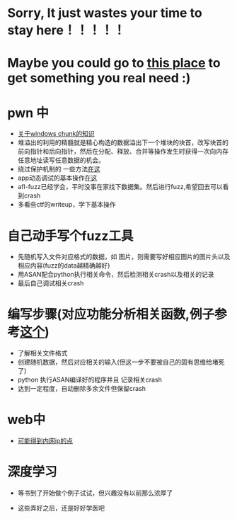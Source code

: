 # Sorry, It just wastes your time to stay here！！！！！
# Maybe you could go to [this place](http://github.com/ring04h/) to get something you real need :)
# pwn 中
- [关于windows chunk的知识](http://www.cnblogs.com/aliflycoris/p/5914663.html)
- 堆溢出的利用的精髓就是精心构造的数据溢出下一个堆块的块首，改写块首的前向指针和后向指针，然后在分配、释放、合并等操作发生时获得一次向内存任意地址读写任意数据的机会。
- 绕过保护机制的 一些方法[在这](http://www.cnblogs.com/bingghost/p/3977696.html)
- app动态调试的基本操作[在这](https://bbs.pediy.com/thread-217612.htm)
- afl-fuzz已经学会，平时没事在家找下数据集。然后进行fuzz,希望回去可以看到crash
- 多看些ctf的writeup，学下基本操作


# 自己动手写个fuzz工具
- 先随机写入文件对应格式的数据，如 图片，则需要写好相应图片的图片头以及相应内容(fuzz的data越精确越好)
- 用ASAN配合python执行相关命令，然后检测相关crash以及相关的记录
- 最后自己调试相关crash

# 编写步骤(对应功能分析相关函数,例子参考[这个](https://github.com/lcatro/Fuzzing-ImageMagick/blob/master/%E5%A6%82%E4%BD%95%E4%BD%BF%E7%94%A8Fuzzing%E6%8C%96%E6%8E%98ImageMagick%E7%9A%84%E6%BC%8F%E6%B4%9E.md))
  - 了解相关文件格式
  - 创建随机数据，然后对应相关的输入(但这一步不要被自己的固有思维给堵死了)
  - python 执行ASAN编译好的程序并且 记录相关crash
  - 达到一定程度，自动删除多余文件但保留crash

# web中
- [可能得到内网ip的点](https://www.secpulse.com/archives/58730.html)
 
 
# 深度学习
- 等书到了开始做个例子试试，但兴趣没有以前那么浓厚了
 
 
- 这些弄好之后，还是好好学医吧
